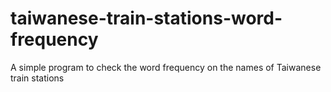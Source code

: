 # taiwanese-train-stations-word-frequency
A simple program to check the word frequency on the names of Taiwanese train stations
